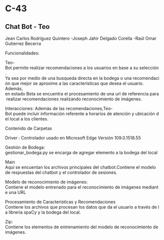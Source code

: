 # C-43

## Chat Bot - Teo
Jean Carlos Rodríguez Quintero -Joseph Jahir Delgado Corella -Raúl Omar Gutierrez Becerra

 
Funcionalidades: 

Teo-Bot permite realizar recomendaciones a los usuarios en base a su selección. 
Ya sea por medio de una busqueda directa en la bodega o una recomendación que mejor se aproxime a las características que desea el usuario. 
Además, en estado Beta se encuentra el procesamiento de una url de referencia para realizar recomendaciones realizando reconocimiento de imágenes.

Interacciones: 
Además de las recomendaciones,Teo-Bot puede incluir información referente a horarios de atención y ubicación del local a los clientes.  

Contenido de Carpetas 

Driver :
Controlador usado en Microsoft Edge Versión 109.0.1518.55 

Gestión de Bodega:
gestionar_bodega.py se encarga de agregar elemento a la bodega del local 

Main 
Aquí se encuentan los archivos principales del chatbot.Contiene el modelo de respuestas del chatbot y el controlador de sesiones. 

Modelo de reconocimiento de imágenes:
Contiene el modelo entrenado para el reconocimiento de imágenes mediante una URL 

Procesamiento de Características y Recomendaciones 
Contiene los archivos que procesan los datos que da el usuario a través de la librería spaCy y la bodega del local. 

Zip: 
Contiene los elementos de entrenamiento del modelo de reconocimiento de imágenes.